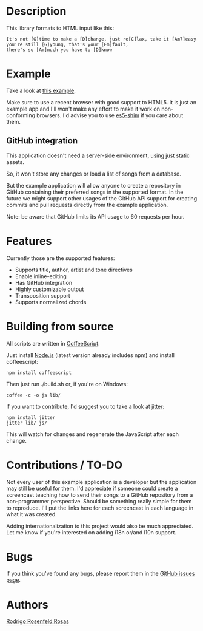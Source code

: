 Description
===========

This library formats to HTML input like this:

    It's not [G]time to make a [D]change, just re[C]lax, take it [Am7]easy
    you're still [G]young, that's your [Em]fault,
    there's so [Am]much you have to [D]know

Example
=======

Take a look at [this example](http://rosenfeld.github.com/chords-processor).

Make sure to use a recent browser with good support to HTML5. It is just an
example app and I'll won't make any effort to make it work on non-conforming
browsers. I'd advise you to use [es5-shim](https://github.com/kriskowal/es5-shim)
if you care about them.

GitHub integration
------------------

This application doesn't need a server-side environment, using just static assets.

So, it won't store any changes or load a list of songs from a database.

But the example application will allow anyone to create a repository in GitHub containing
their preferred songs in the supported format. In the future we might support other
usages of the GitHub API support for creating commits and pull requests directly from the
example application.

Note: be aware that GitHub limits its API usage to 60 requests per hour.

Features
========

Currently those are the supported features:

- Supports title, author, artist and tone directives
- Enable inline-editing
- Has GitHub integration
- Highly customizable output
- Transposition support
- Supports normalized chords

Building from source
====================

All scripts are written in [CoffeeScript](http://coffeescript.org/).

Just install [Node.js](http://nodejs.org/) (latest version already includes npm)
and install coffeescript:

    npm install coffeescript

Then just run ./build.sh or, if you're on Windows:

    coffee -c -o js lib/

If you want to contribute, I'd suggest you to take a look at [jitter](https://github.com/TrevorBurnham/Jitter):

    npm install jitter
    jitter lib/ js/

This will watch for changes and regenerate the JavaScript after each change.

Contributions / TO-DO
====================

Not every user of this example application is a developer but the application may still be
useful for them. I'd appreciate if someone could create a screencast teaching how to send
their songs to a GitHub repository from a non-programmer perspective. Should be something
really simple for them to reproduce. I'll put the links here for each screencast in each
language in what it was created.

Adding internationalization to this project would also be much appreciated. Let me
know if you're interested on adding i18n or/and l10n support.

Bugs
====

If you think you've found any bugs, please report them in the
[GitHub issues page](https://github.com/rosenfeld/chords-processor/issues).

Authors
=======

[Rodrigo Rosenfeld Rosas](http://rosenfeld.heroku.com/en/)
